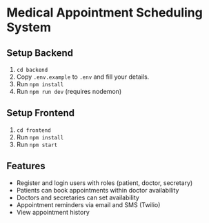 # Medical Appointment Scheduling System

## Setup Backend

1. `cd backend`
2. Copy `.env.example` to `.env` and fill your details.
3. Run `npm install`
4. Run `npm run dev` (requires nodemon)

## Setup Frontend

1. `cd frontend`
2. Run `npm install`
3. Run `npm start`

## Features

- Register and login users with roles (patient, doctor, secretary)
- Patients can book appointments within doctor availability
- Doctors and secretaries can set availability
- Appointment reminders via email and SMS (Twilio)
- View appointment history
